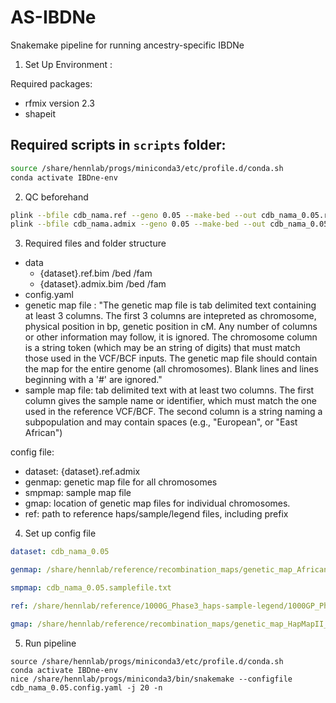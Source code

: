 # AS-IBDNe
Snakemake pipeline for running ancestry-specific IBDNe

1. Set Up Environment :

Required packages:
 - rfmix version 2.3
 - shapeit

Required scripts in `scripts` folder:
-

```bash
source /share/hennlab/progs/miniconda3/etc/profile.d/conda.sh
conda activate IBDne-env
```

2. QC beforehand
```bash
plink --bfile cdb_nama.ref --geno 0.05 --make-bed --out cdb_nama_0.05.ref
plink --bfile cdb_nama.admix --geno 0.05 --make-bed --out cdb_nama_0.05.admix
```

3. Required files and folder structure
- data
   - {dataset}.ref.bim /bed /fam
   - {dataset}.admix.bim /bed /fam
- config.yaml
- genetic map file : "The genetic map file is tab delimited text containing at least 3 columns. The first 3 columns are intepreted as chromosome, physical position in bp, genetic position in cM. Any number of columns or other information may follow, it is ignored. The chromosome column is a string token (which may be an string of digits) that must match those used in the VCF/BCF inputs. The genetic map file should contain the map for the entire genome (all chromosomes). Blank lines and lines beginning with a '#' are ignored."
- sample map file: tab delimited text with at least two columns. The first column gives the sample name or identifier, which must match the one used in the reference VCF/BCF. The second column is a string naming a subpopulation and may contain spaces (e.g., "European", or "East African")

config file:
- dataset: {dataset}.ref.admix
- genmap: genetic map file for all chromosomes
- smpmap: sample map file
- gmap: location of genetic map files for individual chromosomes.
- ref: path to reference haps/sample/legend files, including prefix


4. Set up config file

```yaml
dataset: cdb_nama_0.05

genmap: /share/hennlab/reference/recombination_maps/genetic_map_AfricanAmerian/AAmap.superChr.map.rfmix

smpmap: cdb_nama_0.05.samplefile.txt

ref: /share/hennlab/reference/1000G_Phase3_haps-sample-legend/1000GP_Phase3/1000GP_Phase3

gmap: /share/hennlab/reference/recombination_maps/genetic_map_HapMapII_GRCh37/
```

5. Run pipeline

```
source /share/hennlab/progs/miniconda3/etc/profile.d/conda.sh
conda activate IBDne-env
nice /share/hennlab/progs/miniconda3/bin/snakemake --configfile cdb_nama_0.05.config.yaml -j 20 -n 
```
